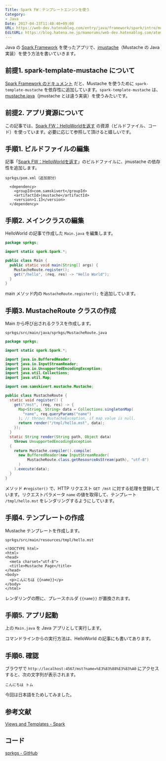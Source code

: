 ```yaml
---
Title: Spark FW：テンプレートエンジンを使う
Category:
- Java
Date: 2017-04-23T11:40:40+09:00
URL: https://web-dev.hatenablog.com/entry/java/framework/spark/intro/mustache-template
EditURL: https://blog.hatena.ne.jp/mamorums/web-dev.hatenablog.com/atom/entry/10328749687239057140
---
```


Java の [Spark Framework](http://sparkjava.com/) を使ったアプリで、[jmustache](https://github.com/samskivert/jmustache)（Mustache の Java実装）を使う方法を書いていきます。


## 前提1. spark-template-mustache について
[Spark Framework のドキュメント](http://sparkjava.com/documentation.html#views-templates) だと、Mustache を使うために `spark-template-mustache` を依存性に追加しています。`spark-template-mustache` は、[mustache.java](https://github.com/spullara/mustache.java)（jmustache とは違う実装）を使うみたいです。


## 前提2. アプリ資源について
この記事では、[Spark FW：HelloWorldを返す](/entry/spark-fw/intro/hello-world) の資源（ビルドファイル、コード）を使っています。必要に応じて参照して頂けると嬉しいです。


## 手順1. ビルドファイルの編集
記事「[Spark FW：HelloWorldを返す](/entry/spark-fw/intro/hello-world)」のビルドファイルに、jmustache の依存性を追加します。

`sprkgs/pom.xml（追加部分）`

```
  <dependency>
    <groupId>com.samskivert</groupId>
    <artifactId>jmustache</artifactId>
    <version>1.13</version>
  </dependency>
```


## 手順2. メインクラスの編集
HelloWorld の記事で作成した  `Main.java` を編集します。

```java
package sprkgs;

import static spark.Spark.*;

public class Main {
  public static void main(String[] args) {
    MustacheRoute.register();
    get("/hello", (req, res) -> "Hello World");
  }
}
```

main メソッド内の `MustacheRoute.register();` を追加しています。


## 手順3. MustacheRoute クラスの作成
Main から呼び出されるクラスを作成します。

`sprkgs/src/main/java/sprkgs/MustacheRoute.java`

```java
package sprkgs;

import static spark.Spark.*;

import java.io.BufferedReader;
import java.io.InputStreamReader;
import java.io.UnsupportedEncodingException;
import java.util.Collections;
import java.util.Map;

import com.samskivert.mustache.Mustache;

public class MustacheRoute {
  static void register() {
    get("/mst", (req, res) -> {
      Map<String, String> data = Collections.singletonMap(
        "name", req.queryParams("name")
      ); // throws MustacheException, if map value is null.
      return render("/tmpl/hello.mst", data);
    });
  }
  static String render(String path, Object data)
    throws UnsupportedEncodingException
  {
    return Mustache.compiler().compile(
      new BufferedReader(new InputStreamReader(
          MustacheRoute.class.getResourceAsStream(path), "utf-8")
      )
    ).execute(data);
  }
}
```

メソッド `#register()` で、HTTP リクエスト `GET /mst` に対する処理を登録しています。リクエストパラメータ `name` の値を取得して、テンプレート `/tmpl/hello.mst` をレンダリングするようにしています。


## 手順4. テンプレートの作成
Mustache テンプレートを作成します。

`sprkgs/src/main/resources/tmpl/hello.mst`

```
<!DOCTYPE html>
<html>
<head>
  <meta charset="utf-8">
  <title>Mustache Page</title>
</head>
<body>
  <p>こんにちは {{name}}</p>
</body>
</html>
```

レンダリングの際に、プレースホルダ `{{name}}` が置換されます。


## 手順5. アプリ起動
上の `Main.java` を Java アプリとして実行します。

コマンドラインからの実行方法は、HelloWorld の記事にも書いてあります。


## 手順6. 確認
ブラウザで `http://localhost:4567/mst?name=%E3%83%88%E3%83%A0` にアクセスすると、次の文字列が表示されます。

```
こんにちは トム
```

今回は日本語をためしてみました。



## 参考文献
[Views and Templates - Spark](http://sparkjava.com/documentation.html#views-templates)


## コード
[sprkgs - GitHub](https://github.com/mamorum/blog/tree/master/code/sprkgs)
